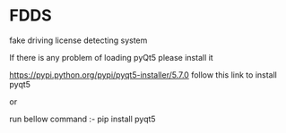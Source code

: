 # FDDS
fake driving license detecting system

If there is any problem of loading pyQt5 please install it

https://pypi.python.org/pypi/pyqt5-installer/5.7.0 follow this link to install pyqt5 

or

run bellow command :- pip install pyqt5
